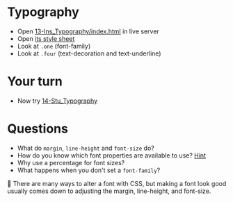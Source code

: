 # Typography

- Open [13-Ins_Typography/index.html](../activities/13-Ins_Typography/index.html) in live server
- Open [its style sheet](../activities/13-Ins_Typography/assets/css/style.css)
- Look at `.one` (font-family)
- Look at `.four` (text-decoration and text-underline)

# Your turn

- Now try [14-Stu_Typography](../activities/14-Stu_Typography/README.md)

# Questions

- What do `margin`, `line-height` and `font-size` do?
- How do you know which font properties are available to use? [Hint](https://developer.mozilla.org/en-US/docs/Web/CSS/font)
- Why use a percentage for font sizes?
- What happens when you don't set a `font-family`?

🔑 There are many ways to alter a font with CSS, but making a font look good usually comes down to adjusting the margin, line-height, and font-size.
